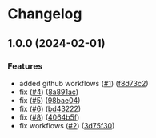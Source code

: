 # Changelog

## 1.0.0 (2024-02-01)


### Features

* added github workflows ([#1](https://github.com/ryanhanks-bestow/__b_test/issues/1)) ([f8d73c2](https://github.com/ryanhanks-bestow/__b_test/commit/f8d73c2ce29059ee365dcd1a9d814e9d27cfe008))
* fix ([#4](https://github.com/ryanhanks-bestow/__b_test/issues/4)) ([8a891ac](https://github.com/ryanhanks-bestow/__b_test/commit/8a891ac2bc858b66ceaf611ecf4a6c815eccfc42))
* fix ([#5](https://github.com/ryanhanks-bestow/__b_test/issues/5)) ([98bae04](https://github.com/ryanhanks-bestow/__b_test/commit/98bae0445d231b647b1b5c2d9df67e8dae2bdd15))
* fix ([#6](https://github.com/ryanhanks-bestow/__b_test/issues/6)) ([bd43222](https://github.com/ryanhanks-bestow/__b_test/commit/bd432224a9d76694bcf190e944665a2b348f5a91))
* fix ([#8](https://github.com/ryanhanks-bestow/__b_test/issues/8)) ([4064b5f](https://github.com/ryanhanks-bestow/__b_test/commit/4064b5fdc20eca46fdb5427575ce03dfbe9e49cf))
* fix workflows ([#2](https://github.com/ryanhanks-bestow/__b_test/issues/2)) ([3d75f30](https://github.com/ryanhanks-bestow/__b_test/commit/3d75f303659345763630c56d8b263852a76e4495))
